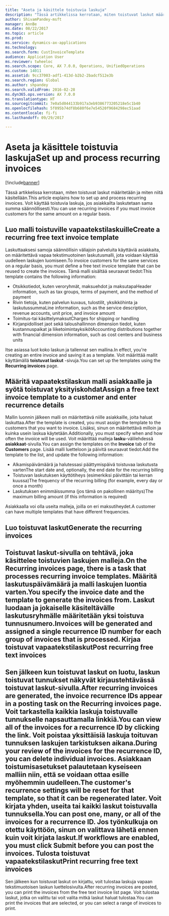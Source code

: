 ```yaml
---
title: "Aseta ja käsittele toistuvia laskuja"
description: "Tässä artikkelissa kerrotaan, miten toistuvat laskut määritetään ja miten niitä käsitellään. Voit käyttää toistuvia laskuja, jos asiakkailta laskutetaan sama summa säännöllisesti."
author: ShivamPandey-msft
manager: AnnBe
ms.date: 08/22/2017
ms.topic: article
ms.prod: 
ms.service: dynamics-ax-applications
ms.technology: 
ms.search.form: CustInvoiceTemplate
audience: Application User
ms.reviewer: twheeloc
ms.search.scope: Core, AX 7.0.0, Operations, UnifiedOperations
ms.custom: 14011
ms.assetid: 9cc37003-adf1-413d-b2b2-2badcf512e3b
ms.search.region: Global
ms.author: shpandey
ms.search.validFrom: 2016-02-28
ms.dyn365.ops.version: AX 7.0.0
ms.translationtype: HT
ms.sourcegitcommit: 7e0a5d044133b917a3eb9386773205218e5c1b40
ms.openlocfilehash: 5f095b74df8b680f6e7e54520f9684298ec51aad
ms.contentlocale: fi-fi
ms.lasthandoff: 09/29/2017

---
```


# <a name="set-up-and-process-recurring-invoices"></a><span data-ttu-id="61bac-104">Aseta ja käsittele toistuvia laskuja</span><span class="sxs-lookup"><span data-stu-id="61bac-104">Set up and process recurring invoices</span></span>

[!include[banner](../includes/banner.md)]


<span data-ttu-id="61bac-105">Tässä artikkelissa kerrotaan, miten toistuvat laskut määritetään ja miten niitä käsitellään.</span><span class="sxs-lookup"><span data-stu-id="61bac-105">This article explains how to set up and process recurring invoices.</span></span> <span data-ttu-id="61bac-106">Voit käyttää toistuvia laskuja, jos asiakkailta laskutetaan sama summa säännöllisesti.</span><span class="sxs-lookup"><span data-stu-id="61bac-106">You can use recurring invoices if you must invoice customers for the same amount on a regular basis.</span></span>

<a name="create-a-recurring-free-text-invoice-template"></a><span data-ttu-id="61bac-107">Luo malli toistuville vapaatekstilaskuille</span><span class="sxs-lookup"><span data-stu-id="61bac-107">Create a recurring free text invoice template</span></span>
---------------------------------------------

<span data-ttu-id="61bac-108">Laskuttaaksesi samoja säännöllisin väliajoin palveluita käyttäviä asiakkaita, on määritettävä vapaa tekstimuotoinen laskutusmalli, jota voidaan käyttää uudelleen laskujen luomiseen.</span><span class="sxs-lookup"><span data-stu-id="61bac-108">To invoice customers for the same services on a regular basis, you must define a free text invoice template that can be reused to create the invoices.</span></span> <span data-ttu-id="61bac-109">Tämä malli sisältää seuraavat tiedot:</span><span class="sxs-lookup"><span data-stu-id="61bac-109">This template contains the following information:</span></span>

-   <span data-ttu-id="61bac-110">Otsikkotiedot, kuten veroryhmät, maksuehdot ja maksutapa</span><span class="sxs-lookup"><span data-stu-id="61bac-110">Header information, such as tax groups, terms of payment, and the method of payment</span></span>
-   <span data-ttu-id="61bac-111">Rivin tietoja, kuten palvelun kuvaus, tulostilit, yksikköhinta ja laskutussumma</span><span class="sxs-lookup"><span data-stu-id="61bac-111">Line information, such as the service description, revenue accounts, unit price, and invoice amount</span></span>
-   <span data-ttu-id="61bac-112">Toimitus-tai käsittelymaksut</span><span class="sxs-lookup"><span data-stu-id="61bac-112">Charges for shipping or handling</span></span>
-   <span data-ttu-id="61bac-113">Kirjanpidolliset jaot sekä taloushallinnon dimension tiedot, kuten kustannuspaikat ja liiketoimintayksiköt</span><span class="sxs-lookup"><span data-stu-id="61bac-113">Accounting distributions together with financial dimension information, such as cost centers and business units</span></span>

<span data-ttu-id="61bac-114">Itse asiassa luot koko laskun ja tallennat sen mallina.</span><span class="sxs-lookup"><span data-stu-id="61bac-114">In effect, you're creating an entire invoice and saving it as a template.</span></span> <span data-ttu-id="61bac-115">Voit määrittää mallit käyttämällä **toistuvat laskut** -sivuja.</span><span class="sxs-lookup"><span data-stu-id="61bac-115">You can set up the templates using the **Recurring invoices** page.</span></span>

## <a name="assign-a-free-text-invoice-template-to-a-customer-and-enter-recurrence-details"></a><span data-ttu-id="61bac-116">Määritä vapaatekstilaskun malli asiakkaalle ja syötä toistuvat yksityiskohdat</span><span class="sxs-lookup"><span data-stu-id="61bac-116">Assign a free text invoice template to a customer and enter recurrence details</span></span>
<span data-ttu-id="61bac-117">Mallin luonnin jälkeen malli on määritettävä niille asiakkaille, joita haluat laskuttaa.</span><span class="sxs-lookup"><span data-stu-id="61bac-117">After the template is created, you must assign the template to the customers that you want to invoice.</span></span> <span data-ttu-id="61bac-118">Lisäksi, sinun on määritettävä milloin ja kuinka usein laskua käytetään.</span><span class="sxs-lookup"><span data-stu-id="61bac-118">Additionally, you must specify when and how often the invoice will be used.</span></span> <span data-ttu-id="61bac-119">Voit määrittää malleja **lasku**-välilehdessä **asiakkaat**-sivulla.</span><span class="sxs-lookup"><span data-stu-id="61bac-119">You can assign the templates on the **Invoice** tab of the **Customers** page.</span></span> <span data-ttu-id="61bac-120">Lisää malli luetteloon ja päivitä seuraavat tiedot:</span><span class="sxs-lookup"><span data-stu-id="61bac-120">Add the template to the list, and update the following information:</span></span>

-   <span data-ttu-id="61bac-121">Alkamispäivämäärä ja halutessasi päättymispäivä toistuvaa laskutusta varten</span><span class="sxs-lookup"><span data-stu-id="61bac-121">The start date and, optionally, the end date for the recurring billing</span></span>
-   <span data-ttu-id="61bac-122">Toistuvan laskutuksen käyttötiheys (esimerkiksi päivittäin tai kerran kuussa)</span><span class="sxs-lookup"><span data-stu-id="61bac-122">The frequency of the recurring billing (for example, every day or once a month)</span></span>
-   <span data-ttu-id="61bac-123">Laskutuksen enimmäissumma (jos tämä on pakollinen määritys)</span><span class="sxs-lookup"><span data-stu-id="61bac-123">The maximum billing amount (if this information is required)</span></span>

<span data-ttu-id="61bac-124">Asiakkaalla voi olla useita malleja, joilla on eri maksutiheydet.</span><span class="sxs-lookup"><span data-stu-id="61bac-124">A customer can have multiple templates that have different frequencies.</span></span>

## <a name="generate-the-recurring-invoices"></a><span data-ttu-id="61bac-125">Luo toistuvat laskut</span><span class="sxs-lookup"><span data-stu-id="61bac-125">Generate the recurring invoices</span></span>
<span data-ttu-id="61bac-126">**Toistuvat laskut**-sivulla on tehtävä, joka käsittelee toistuvien laskujen malleja.</span><span class="sxs-lookup"><span data-stu-id="61bac-126">On the **Recurring invoices** page, there is a task that processes recurring invoice templates.</span></span> <span data-ttu-id="61bac-127">Määritä laskutuspäivämäärä ja malli laskujen luontia varten.</span><span class="sxs-lookup"><span data-stu-id="61bac-127">You specify the invoice date and the template to generate the invoices from.</span></span> <span data-ttu-id="61bac-128">Laskut luodaan ja jokaiselle käsiteltävälle laskutusryhmälle määritetään yksi toistuva tunnusnumero.</span><span class="sxs-lookup"><span data-stu-id="61bac-128">Invoices will be generated and assigned a single recurrence ID number for each group of invoices that is processed.</span></span>
<span data-ttu-id="61bac-129">Kirjaa toistuvat vapaatekstilaskut</span><span class="sxs-lookup"><span data-stu-id="61bac-129">Post recurring free text invoices</span></span>
---------------------------------

<span data-ttu-id="61bac-130">Sen jälkeen kun toistuvat laskut on luotu, laskun toistuvat tunnukset näkyvät kirjaustehtävässä **toistuvat laskut**-sivulla.</span><span class="sxs-lookup"><span data-stu-id="61bac-130">After recurring invoices are generated, the invoice recurrence IDs appear in a posting task on the **Recurring invoices** page.</span></span> <span data-ttu-id="61bac-131">Voit tarkastella kaikkia laskuja toistuvalle tunnukselle napsauttamalla linkkiä.</span><span class="sxs-lookup"><span data-stu-id="61bac-131">You can view all of the invoices for a recurrence ID by clicking the link.</span></span> <span data-ttu-id="61bac-132">Voit poistaa yksittäisiä laskuja toituvan tunnuksen laskujen tarkistuksen aikana.</span><span class="sxs-lookup"><span data-stu-id="61bac-132">During your review of the invoices for the recurrence ID, you can delete individual invoices.</span></span> <span data-ttu-id="61bac-133">Asiakkaan toistumisasetukset palautetaan kyseiseen malliin niin, että se voidaan ottaa esille myöhemmin uudelleen.</span><span class="sxs-lookup"><span data-stu-id="61bac-133">The customer's recurrence settings will be reset for that template, so that it can be regenerated later.</span></span> <span data-ttu-id="61bac-134">Voit kirjata yhden, useita tai kaikki laskut toistuvalla tunnuksella.</span><span class="sxs-lookup"><span data-stu-id="61bac-134">You can post one, many, or all of the invoices for a recurrence ID.</span></span> <span data-ttu-id="61bac-135">Jos työnkulkuja on otettu käyttöön, sinun on valittava **lähetä** ennen kuin voit kirjata laskut.</span><span class="sxs-lookup"><span data-stu-id="61bac-135">If workflows are enabled, you must click **Submit** before you can post the invoices.</span></span>
<span data-ttu-id="61bac-136">Tulosta toistuvat vapaatekstilaskut</span><span class="sxs-lookup"><span data-stu-id="61bac-136">Print recurring free text invoices</span></span>
----------------------------------

<span data-ttu-id="61bac-137">Sen jälkeen kun toistuvat laskut on kirjattu, voit tulostaa laskuja vapaan tekstimuotoisen laskun luettelosivulta.</span><span class="sxs-lookup"><span data-stu-id="61bac-137">After recurring invoices are posted, you can print the invoices from the free text invoice list page.</span></span> <span data-ttu-id="61bac-138">Voit tulostaa laskut, jotka on valittu tai voit valita mitkä laskut haluat tulostaa.</span><span class="sxs-lookup"><span data-stu-id="61bac-138">You can print the invoices that are selected, or you can select a range of invoices to print.</span></span>




